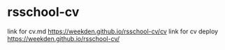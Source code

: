 # rsschool-cv
link for cv.md https://weekden.github.io/rsschool-cv/cv
link for cv deploy https://weekden.github.io/rsschool-cv/
